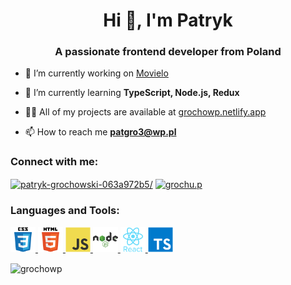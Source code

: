 <h1 align="center">Hi 👋, I'm Patryk</h1>
<h3 align="center">A passionate frontend developer from Poland</h3>



- 🔭 I’m currently working on [Movielo](https://github.com/grochowp/Movielo)

- 🌱 I’m currently learning **TypeScript, Node.js, Redux**

- 👨‍💻 All of my projects are available at [grochowp.netlify.app](grochowp.netlify.app)

- 📫 How to reach me **patgro3@wp.pl**


<h3 align="left">Connect with me:</h3>
<p align="left">
<a href="https://linkedin.com/in/patryk-grochowski-063a972b5/" target="blank"><img align="center" src="https://raw.githubusercontent.com/rahuldkjain/github-profile-readme-generator/master/src/images/icons/Social/linked-in-alt.svg" alt="patryk-grochowski-063a972b5/" height="30" width="40" /></a>
<a href="https://instagram.com/grochu.p" target="blank"><img align="center" src="https://raw.githubusercontent.com/rahuldkjain/github-profile-readme-generator/master/src/images/icons/Social/instagram.svg" alt="grochu.p" height="30" width="40" /></a>
</p>

<h3 align="left">Languages and Tools:</h3>
<p align="left"> <a href="https://www.w3schools.com/css/" target="_blank" rel="noreferrer"> <img src="https://raw.githubusercontent.com/devicons/devicon/master/icons/css3/css3-original-wordmark.svg" alt="css3" width="40" height="40"/> </a> <a href="https://www.w3.org/html/" target="_blank" rel="noreferrer"> <img src="https://raw.githubusercontent.com/devicons/devicon/master/icons/html5/html5-original-wordmark.svg" alt="html5" width="40" height="40"/> </a> <a href="https://developer.mozilla.org/en-US/docs/Web/JavaScript" target="_blank" rel="noreferrer"> <img src="https://raw.githubusercontent.com/devicons/devicon/master/icons/javascript/javascript-original.svg" alt="javascript" width="40" height="40"/> </a> <a href="https://nodejs.org" target="_blank" rel="noreferrer"> <img src="https://raw.githubusercontent.com/devicons/devicon/master/icons/nodejs/nodejs-original-wordmark.svg" alt="nodejs" width="40" height="40"/> </a> <a href="https://reactjs.org/" target="_blank" rel="noreferrer"> <img src="https://raw.githubusercontent.com/devicons/devicon/master/icons/react/react-original-wordmark.svg" alt="react" width="40" height="40"/> </a> <a href="https://www.typescriptlang.org/" target="_blank" rel="noreferrer"> <img src="https://raw.githubusercontent.com/devicons/devicon/master/icons/typescript/typescript-original.svg" alt="typescript" width="40" height="40"/> </a> </p>

<p><img align="center" src="https://github-readme-stats.vercel.app/api/top-langs?username=grochowp&show_icons=true&locale=en&layout=compact" alt="grochowp" /></p>

